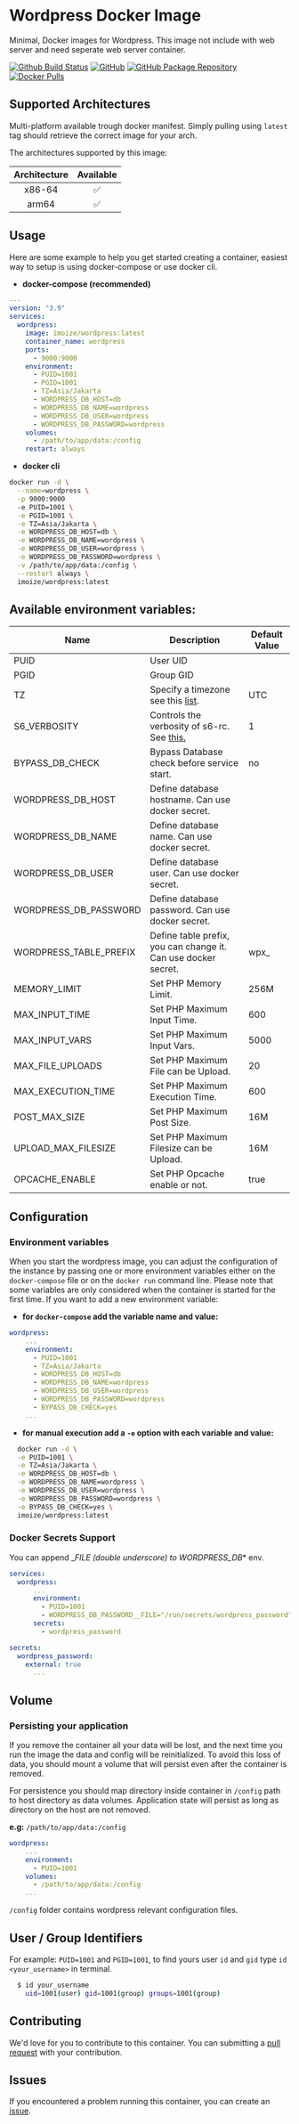 # Wordpress Docker Image

Minimal, Docker images for Wordpress. This image not include with web server and need seperate web server container.

[![Github Build Status](https://img.shields.io/github/actions/workflow/status/imoize/docker-wordpress/build.yml?color=458837&labelColor=555555&logoColor=ffffff&style=for-the-badge&label=build&logo=github)](https://github.com/imoize/docker-wordpress/actions?workflow=build)
[![GitHub](https://img.shields.io/static/v1.svg?color=3C79F5&labelColor=555555&logoColor=ffffff&style=for-the-badge&label=imoize&message=GitHub&logo=github)](https://github.com/imoize/docker-wordpress)
[![GitHub Package Repository](https://img.shields.io/static/v1.svg?color=3C79F5&labelColor=555555&logoColor=ffffff&style=for-the-badge&label=imoize&message=GitHub%20Package&logo=github)](https://github.com/imoize/docker-wordpress/pkgs/container/wordpress)
[![Docker Pulls](https://img.shields.io/docker/pulls/imoize/wordpress.svg?color=3C79F5&labelColor=555555&logoColor=ffffff&style=for-the-badge&label=pulls&logo=docker)](https://hub.docker.com/r/imoize/wordpress)

## Supported Architectures

Multi-platform available trough docker manifest. Simply pulling using `latest` tag should retrieve the correct image for your arch.

The architectures supported by this image:

| Architecture | Available |
| :----: | :----: |
| x86-64 | ✅ |
| arm64 | ✅ |

## Usage

Here are some example to help you get started creating a container, easiest way to setup is using docker-compose or use docker cli.

- **docker-compose (recommended)**

```yaml
---
version: "3.9"
services:
  wordpress:
    image: imoize/wordpress:latest
    container_name: wordpress
    ports:
      - 9000:9000
    environment:
      - PUID=1001
      - PGID=1001
      - TZ=Asia/Jakarta
      - WORDPRESS_DB_HOST=db
      - WORDPRESS_DB_NAME=wordpress
      - WORDPRESS_DB_USER=wordpress
      - WORDPRESS_DB_PASSWORD=wordpress
    volumes:
      - /path/to/app/data:/config
    restart: always
```

- **docker cli**

```bash
docker run -d \
  --name=wordpress \
  -p 9000:9000
  -e PUID=1001 \
  -e PGID=1001 \
  -e TZ=Asia/Jakarta \
  -e WORDPRESS_DB_HOST=db \
  -e WORDPRESS_DB_NAME=wordpress \
  -e WORDPRESS_DB_USER=wordpress \
  -e WORDPRESS_DB_PASSWORD=wordpress \
  -v /path/to/app/data:/config \
  --restart always \
  imoize/wordpress:latest
```

## Available environment variables:

| Name                      | Description                                            | Default Value |
| ------------------------- | ------------------------------------------------------ | ------------- |
| PUID                      | User UID                                               |               |
| PGID                      | Group GID                                              |               |
| TZ                        | Specify a timezone see this [list](https://en.wikipedia.org/wiki/List_of_tz_database_time_zones#List).       | UTC          |
| S6_VERBOSITY              | Controls the verbosity of s6-rc. See [this.](https://github.com/just-containers/s6-overlay?tab=readme-ov-file#customizing-s6-overlay-behaviour)    | 1             |
| BYPASS_DB_CHECK           | Bypass Database check before service start.            | no            |
| WORDPRESS_DB_HOST         | Define database hostname. Can use docker secret.               |               |
| WORDPRESS_DB_NAME         | Define database name. Can use docker secret.                   |               |
| WORDPRESS_DB_USER         | Define database user. Can use docker secret.                   |               |
| WORDPRESS_DB_PASSWORD     | Define database password. Can use docker secret.               |               |
| WORDPRESS_TABLE_PREFIX    | Define table prefix, you can change it. Can use docker secret. | wpx_          |
| MEMORY_LIMIT              | Set PHP Memory Limit.                                  | 256M          |
| MAX_INPUT_TIME            | Set PHP Maximum Input Time.                            | 600           |
| MAX_INPUT_VARS            | Set PHP Maximum Input Vars.                            | 5000          |
| MAX_FILE_UPLOADS          | Set PHP Maximum File can be Upload.                    | 20            |
| MAX_EXECUTION_TIME        | Set PHP Maximum Execution Time.                        | 600           |
| POST_MAX_SIZE             | Set PHP Maximum Post Size.                             | 16M           |
| UPLOAD_MAX_FILESIZE       | Set PHP Maximum Filesize can be Upload.                | 16M           |
| OPCACHE_ENABLE            | Set PHP Opcache enable or not.                         | true          |

## Configuration

### Environment variables

When you start the wordpress image, you can adjust the configuration of the instance by passing one or more environment variables either on the `docker-compose` file or on the `docker run` command line. Please note that some variables are only considered when the container is started for the first time. If you want to add a new environment variable:

- **for `docker-compose` add the variable name and value:**

```yaml
wordpress:
    ...
    environment:
      - PUID=1001
      - TZ=Asia/Jakarta
      - WORDPRESS_DB_HOST=db
      - WORDPRESS_DB_NAME=wordpress
      - WORDPRESS_DB_USER=wordpress
      - WORDPRESS_DB_PASSWORD=wordpress
      - BYPASS_DB_CHECK=yes
    ...
```

- **for manual execution add a `-e` option with each variable and value:**

```bash
  docker run -d \
  -e PUID=1001 \
  -e TZ=Asia/Jakarta \
  -e WORDPRESS_DB_HOST=db \
  -e WORDPRESS_DB_NAME=wordpress \
  -e WORDPRESS_DB_USER=wordpress \
  -e WORDPRESS_DB_PASSWORD=wordpress \
  -e BYPASS_DB_CHECK=yes \
  imoize/wordpress:latest
```

### Docker Secrets Support

You can append __FILE (double underscore) to WORDPRESS_DB_* env.

```yaml
services:
  wordpress:
      ...
      environment:
        - PUID=1001
        - WORDPRESS_DB_PASSWORD__FILE="/run/secrets/wordpress_password"
      secrets:
        - wordpress_password

secrets:
  wordpress_password:
    external: true
      ...
```

## Volume

### Persisting your application

If you remove the container all your data will be lost, and the next time you run the image the data and config will be reinitialized. To avoid this loss of data, you should mount a volume that will persist even after the container is removed.

For persistence you should map directory inside container in `/config` path to host directory as data volumes. Application state will persist as long as directory on the host are not removed.

**e.g:** `/path/to/app/data:/config`

```yaml
wordpress:
    ...
    environment:
      - PUID=1001
    volumes:
      - /path/to/app/data:/config
    ...
```

`/config` folder contains wordpress relevant configuration files.

## User / Group Identifiers

For example: `PUID=1001` and `PGID=1001`, to find yours user `id` and `gid` type `id <your_username>` in terminal.
```bash
  $ id your_username
    uid=1001(user) gid=1001(group) groups=1001(group)
```

## Contributing

We'd love for you to contribute to this container. You can submitting a [pull request](https://github.com/imoize/docker-wordpress/pulls) with your contribution.

## Issues

If you encountered a problem running this container, you can create an [issue](https://github.com/imoize/docker-wordpress/issues).